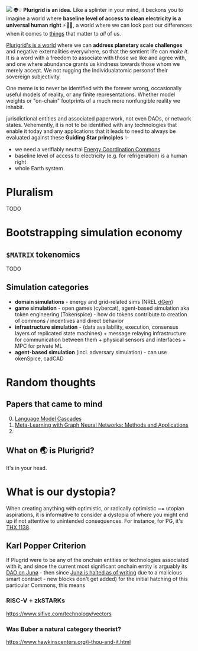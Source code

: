 ![](cagegrid3.png)
👽💡
**Plurigrid is an idea.** Like a splinter in your mind, it beckons you to imagine a world where **baseline level of access to clean electricity is a universal human right** ⚡🔌💡, a world where we can look past our differences when it comes to [things](https://podcasts.apple.com/us/podcast/capitalist-realism-by-mark-fisher/id1502659321?i=1000471749869) that matter to _all_ of us.

[Plurigrid's is a world]() where we can **address planetary scale challenges** and negative externalities everywhere, so that the sentient life can _make it_. It is a word with a freedom to associate with those we like and agree with, and one where abundance grants us kindness towards those whom we merely accept. We not rugging the Individualatomic personof their sovereign subjectivity.

One meme is to never be identified with the forever wrong, occasionally useful models of reality, or any finite representations. Whether model weights or "on-chain" footprints of a much more nonfungible reality we inhabit.




jurisdictional entities and associated paperwork, not even DAOs, or network states. Vehemently, it is not to be identified with any technologies that enable it today and any applications that it leads to need to always be evaluated against these **Guiding Star principles** ✨
- we need a verifiably neutral [Energy Coordination Commons]()
- baseline level of access to electricity (e.g. for refrigeration) is a human right
- whole Earth system
# Pluralism
TODO
# Bootstrapping simulation economy
## `$MATRIX` tokenomics
TODO
## Simulation categories
- **domain simulations** - energy and grid-related sims (NREL [dGen](https://github.com/Plurigrid/dgen))
- **game simulation** - open games (cybercat), agent-based simulation aka token engineering (Tokenspice) - how do tokens contribute to creation of commons / incentives and direct behavior
- **infrastructure simulation** - (data availability, execution, consensus layers of replicated state machines) + message relaying infrastructure for communication between them + physical sensors and interfaces + MPC for private ML
- **agent-based simulation** (incl. adversary simulation) - can use okenSpice, cadCAD
# Random thoughts
## Papers that came to mind
0. [Language Model Cascades](https://arxiv.org/abs/2207.10342)
1. [Meta-Learning with Graph Neural Networks: Methods and Applications](https://arxiv.org/abs/2103.00137)
2. []()
## What on 🌏 is Plurigrid? 
It's in your head.
# What is our dystopia?
When creating anything with optimistic, or radically optimistic ~= utopian aspirations, it is informative to consider a dystopia of where you might end up if not attentive to unintended consequences.  For instance, for PG, it's [THX 1138](https://www.youtube.com/watch?v=eHgqfVQWv7s).
## Karl Popper Criterion
If Plugrid were to be any of the onchain entities or technologies associated with it, and since the current most significant onchain entity is arguably its [DAO on Junø](https://daodao.zone/dao/juno1z3zqgz7t0hcu2fx4wusuyjq0gc2m33la8l64saunfz7vmqwa2d5sz6jnep) - then since
[Junø is halted as of writing]() due to a malicious smart contract - new blocks don't get added) for the initial hatching of this particular Commons, this means 

### RISC-V + zkSTARKs
https://www.sifive.com/technology/vectors
### Was Buber a natural category theorist?
https://www.hawkinscenters.org/i-thou-and-it.html